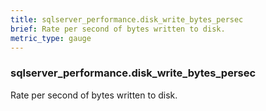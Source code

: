 ```yaml
---
title: sqlserver_performance.disk_write_bytes_persec
brief: Rate per second of bytes written to disk.
metric_type: gauge
---
```

### sqlserver_performance.disk_write_bytes_persec

Rate per second of bytes written to disk.